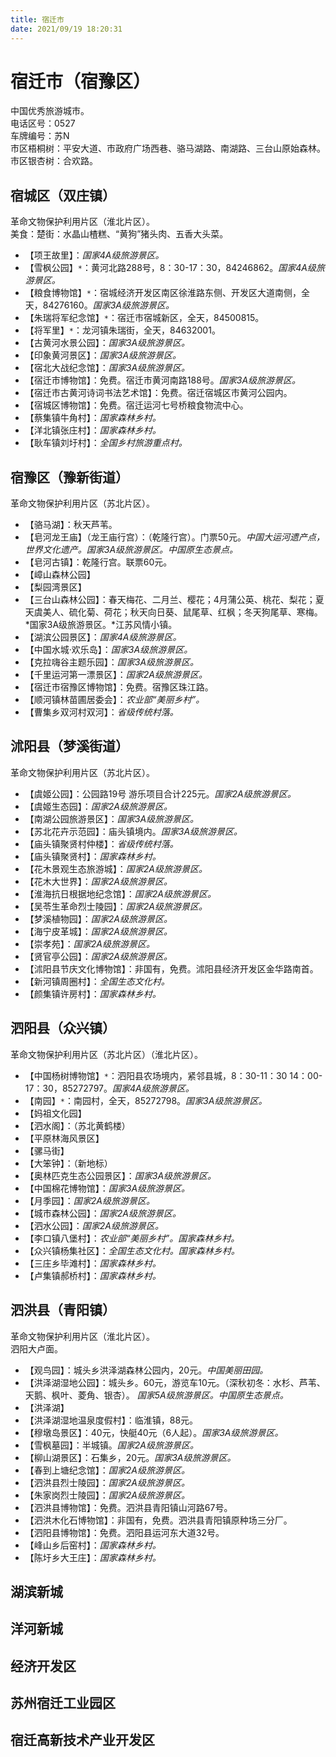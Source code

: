 ```yaml
---
title: 宿迁市  
date: 2021/09/19 18:20:31  
---
```

  
# 宿迁市（宿豫区）  
中国优秀旅游城市。  
电话区号：0527  
车牌编号：苏N  
市区梧桐树：平安大道、市政府广场西巷、骆马湖路、南湖路、三台山原始森林。  
市区银杏树：合欢路。  

## 宿城区（双庄镇）  
革命文物保护利用片区（淮北片区）。  
美食：楚街：水晶山楂糕、“黄狗”猪头肉、五香大头菜。  
* 【项王故里】：*国家4A级旅游景区。*  
* 【雪枫公园】`*`：黄河北路288号，8：30-17：30，84246862。*国家4A级旅游景区。*  
* 【粮食博物馆】`*`：宿城经济开发区南区徐淮路东侧、开发区大道南侧，全天，84276160。*国家3A级旅游景区。*  
* 【朱瑞将军纪念馆】`*`：宿迁市宿城新区，全天，84500815。  
* 【将军里】`*`：龙河镇朱瑞街，全天，84632001。  
* 【古黄河水景公园】：*国家3A级旅游景区。*  
* 【印象黄河景区】：*国家3A级旅游景区。*  
* 【宿北大战纪念馆】：*国家3A级旅游景区。*  
* 【宿迁市博物馆】：免费。宿迁市黄河南路188号。*国家3A级旅游景区。*  
* 【宿迁市古黄河诗词书法艺术馆】：免费。宿迁宿城区市黄河公园内。  
* 【宿城区博物馆】：免费。宿迁运河七号桥粮食物流中心。  
* 【蔡集镇牛角村】：*国家森林乡村。*  
* 【洋北镇张庄村】：*国家森林乡村。*  
* 【耿车镇刘圩村】：*全国乡村旅游重点村。*  

## 宿豫区（豫新街道）  
革命文物保护利用片区（苏北片区）。  
* 【骆马湖】：秋天芦苇。  
* 【皂河龙王庙】（龙王庙行宫）：（乾隆行宫）。门票50元。*中国大运河遗产点，世界文化遗产。国家3A级旅游景区。中国原生态景点。*  
* 【皂河古镇】：乾隆行宫。联票60元。  
* 【嶂山森林公园】  
* 【梨园湾景区】  
* 【三台山森林公园】：春天梅花、二月兰、樱花；4月蒲公英、桃花、梨花；夏天虞美人、硫化菊、荷花；秋天向日葵、鼠尾草、红枫；冬天狗尾草、寒梅。*国家3A级旅游景区。*江苏风情小镇。  
* 【湖滨公园景区】：*国家4A级旅游景区。*  
* 【中国水城·欢乐岛】：*国家3A级旅游景区。*  
* 【克拉嗨谷主题乐园】：*国家3A级旅游景区。*  
* 【千里运河第一漂景区】：*国家2A级旅游景区。*  
* 【宿迁市宿豫区博物馆】：免费。宿豫区珠江路。  
* 【顺河镇林苗圃居委会】：*农业部“美丽乡村”。*  
* 【曹集乡双河村双河】：*省级传统村落。*  

## 沭阳县（梦溪街道）  
革命文物保护利用片区（苏北片区）。  
* 【虞姬公园】：公园路19号 游乐项目合计225元。*国家2A级旅游景区。*  
* 【虞姬生态园】：*国家2A级旅游景区。*  
* 【南湖公园旅游景区】：*国家3A级旅游景区。*  
* 【苏北花卉示范园】：庙头镇境内。*国家3A级旅游景区。*  
* 【庙头镇聚贤村仲楼】：*省级传统村落。*  
* 【庙头镇聚贤村】：*国家森林乡村。*  
* 【花木景观生态旅游城】：*国家2A级旅游景区。*  
* 【花木大世界】：*国家2A级旅游景区。*  
* 【淮海抗日根据地纪念馆】：*国家2A级旅游景区。*  
* 【吴苓生革命烈士陵园】：*国家2A级旅游景区。*  
* 【梦溪植物园】：*国家2A级旅游景区。*  
* 【海宁皮革城】：*国家2A级旅游景区。*  
* 【崇孝苑】：*国家2A级旅游景区。*  
* 【贤官亭公园】：*国家2A级旅游景区。*  
* 【沭阳县节庆文化博物馆】：非国有，免费。沭阳县经济开发区金华路南首。  
* 【新河镇周圈村】：*全国生态文化村。*  
* 【颜集镇许房村】：*国家森林乡村。*  

## 泗阳县（众兴镇）  
革命文物保护利用片区（苏北片区）（淮北片区）。  
* 【中国杨树博物馆】`*`：泗阳县农场境内，紧邻县城，8：30-11：30 14：00-17：30，85272797。*国家4A级旅游景区。*  
* 【南园】`*`：南园村，全天，85272798。*国家3A级旅游景区。*  
* 【妈祖文化园】  
* 【泗水阁】：（苏北黄鹤楼）  
* 【平原林海风景区】  
* 【骡马街】  
* 【大笨钟】：（新地标）  
* 【奥林匹克生态公园景区】：*国家3A级旅游景区。*  
* 【中国棉花博物馆】：*国家3A级旅游景区。*  
* 【月季园】：*国家2A级旅游景区。*  
* 【城市森林公园】：*国家2A级旅游景区。*  
* 【泗水公园】：*国家2A级旅游景区。*  
* 【李口镇八堡村】：*农业部“美丽乡村”。国家森林乡村。*  
* 【众兴镇杨集社区】：*全国生态文化村。国家森林乡村。*  
* 【三庄乡毕滩村】：*国家森林乡村。*  
* 【卢集镇郝桥村】：*国家森林乡村。*  

## 泗洪县（青阳镇）  
革命文物保护利用片区（淮北片区）。  
泗阳大卢面。  
* 【观鸟园】：城头乡洪泽湖森林公园内，20元。*中国美丽田园。*  
* 【洪泽湖湿地公园】：城头乡。60元，游览车10元。（深秋初冬：水杉、芦苇、天鹅、枫叶、菱角、银杏）。 *国家5A级旅游景区。中国原生态景点。*  
* 【洪泽湖】  
* 【洪泽湖湿地温泉度假村】：临淮镇，88元。  
* 【穆墩岛景区】：40元，快艇40元（6人起）。*国家3A级旅游景区。*  
* 【雪枫墓园】：半城镇。*国家2A级旅游景区。*  
* 【柳山湖景区】：石集乡，20元。*国家3A级旅游景区。*  
* 【春到上塘纪念馆】：*国家2A级旅游景区。*  
* 【泗洪县烈士陵园】：*国家2A级旅游景区。*  
* 【朱家岗烈士陵园】：*国家2A级旅游景区。*  
* 【泗洪县博物馆】：免费。泗洪县青阳镇山河路67号。  
* 【泗洪木化石博物馆】：非国有，免费。泗洪县青阳镇原种场三分厂。  
* 【泗阳县博物馆】：免费。泗阳县运河东大道32号。  
* 【峰山乡后窑村】：*国家森林乡村。*  
* 【陈圩乡大王庄】：*国家森林乡村。*  

## 湖滨新城  

## 洋河新城  

## 经济开发区  

## 苏州宿迁工业园区  

## 宿迁高新技术产业开发区  
